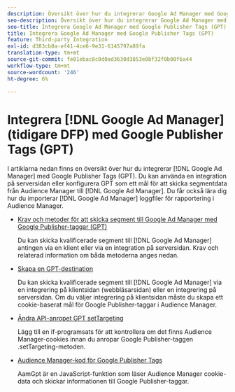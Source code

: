 ```yaml
---
description: Översikt över hur du integrerar Google Ad Manager med Google Publisher Tags (GPT).
seo-description: Översikt över hur du integrerar Google Ad Manager med Google Publisher Tags (GPT) i Adobe Audience Manager (AAM).
seo-title: Integrera Google Ad Manager med Google Publisher Tags (GPT) i Adobe Audience Manager (AAM)
title: Integrera Google Ad Manager med Google Publisher Tags (GPT)
feature: Third-party Integration
exl-id: d383cb8a-ef41-4ce6-9e31-6145797a89fa
translation-type: tm+mt
source-git-commit: fe01ebac8c0d0ad3630d3853e0bf32f0b00f6a44
workflow-type: tm+mt
source-wordcount: '246'
ht-degree: 6%

---
```


# Integrera [!DNL Google Ad Manager] (tidigare DFP) med Google Publisher Tags (GPT)

I artiklarna nedan finns en översikt över hur du integrerar [!DNL Google Ad Manager] med Google Publisher Tags (GPT). Du kan använda en integration på serversidan eller konfigurera GPT som ett mål för att skicka segmentdata från Audience Manager till [!DNL Google Ad Manager]. Du får också lära dig hur du importerar [!DNL Google Ad Manager] loggfiler för rapportering i Audience Manager.

* [Krav och metoder för att skicka segment till Google Ad Manager med Google Publisher-taggar (GPT)](/help/using/integration/gpt-aam-destination/gpt-aam-requirements.md)

   Du kan skicka kvalificerade segment till [!DNL Google Ad Manager] antingen via en klient eller via en integration på serversidan. Krav och relaterad information om båda metoderna anges nedan.

* [Skapa en GPT-destination](/help/using/integration/gpt-aam-destination/gpt-aam-create-destination.md)

   Du kan skicka kvalificerade segment till [!DNL Google Ad Manager] via en integrering på klientsidan (webbläsarsidan) eller en integrering på serversidan. Om du väljer integrering på klientsidan måste du skapa ett cookie-baserat mål för Google Publisher-taggar i Audience Manager.

* [Ändra API-anropet GPT setTargeting](/help/using/integration/gpt-aam-destination/gpt-aam-modify-api.md)

   Lägg till en if-programsats för att kontrollera om det finns Audience Manager-cookies innan du anropar Google Publisher-taggen .setTargeting-metoden.

* [Audience Manager-kod för Google Publisher Tags](/help/using/integration/gpt-aam-destination/gpt-aam-aamgpt-code.md)

   AamGpt är en JavaScript-funktion som läser Audience Manager cookie-data och skickar informationen till Google Publisher-taggar.
